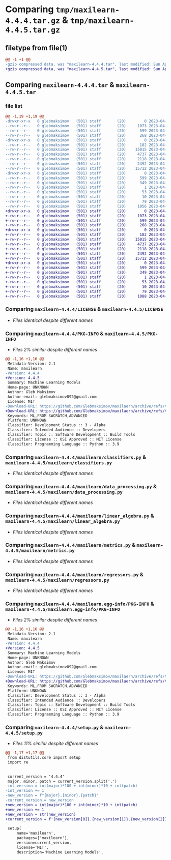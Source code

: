 # Comparing `tmp/maxilearn-4.4.4.tar.gz` & `tmp/maxilearn-4.4.5.tar.gz`

## filetype from file(1)

```diff
@@ -1 +1 @@
-gzip compressed data, was "maxilearn-4.4.4.tar", last modified: Sun Apr 23 10:59:19 2023, max compression
+gzip compressed data, was "maxilearn-4.4.5.tar", last modified: Sun Apr 23 11:09:13 2023, max compression
```

## Comparing `maxilearn-4.4.4.tar` & `maxilearn-4.4.5.tar`

### file list

```diff
@@ -1,19 +1,19 @@
-drwxr-xr-x   0 glebmaksimov   (501) staff       (20)        0 2023-04-23 10:59:19.651188 maxilearn-4.4.4/
--rw-r--r--   0 glebmaksimov   (501) staff       (20)     1073 2023-04-21 13:24:22.000000 maxilearn-4.4.4/LICENSE
--rw-r--r--   0 glebmaksimov   (501) staff       (20)      599 2023-04-23 10:59:19.651299 maxilearn-4.4.4/PKG-INFO
--rw-r--r--   0 glebmaksimov   (501) staff       (20)      268 2023-04-21 15:13:38.000000 maxilearn-4.4.4/README.md
-drwxr-xr-x   0 glebmaksimov   (501) staff       (20)        0 2023-04-23 10:59:19.649893 maxilearn-4.4.4/maxilearn/
--rw-r--r--   0 glebmaksimov   (501) staff       (20)      182 2023-04-22 17:45:39.000000 maxilearn-4.4.4/maxilearn/__init__.py
--rw-r--r--   0 glebmaksimov   (501) staff       (20)    15015 2023-04-22 07:51:57.000000 maxilearn-4.4.4/maxilearn/classifiers.py
--rw-r--r--   0 glebmaksimov   (501) staff       (20)     4737 2023-04-01 13:58:17.000000 maxilearn-4.4.4/maxilearn/data_processing.py
--rw-r--r--   0 glebmaksimov   (501) staff       (20)     2118 2023-04-03 14:34:37.000000 maxilearn-4.4.4/maxilearn/linear_algebra.py
--rw-r--r--   0 glebmaksimov   (501) staff       (20)     2492 2023-04-16 09:06:30.000000 maxilearn-4.4.4/maxilearn/metrics.py
--rw-r--r--   0 glebmaksimov   (501) staff       (20)    15712 2023-04-21 13:58:28.000000 maxilearn-4.4.4/maxilearn/regressors.py
-drwxr-xr-x   0 glebmaksimov   (501) staff       (20)        0 2023-04-23 10:59:19.651017 maxilearn-4.4.4/maxilearn.egg-info/
--rw-r--r--   0 glebmaksimov   (501) staff       (20)      599 2023-04-23 10:59:19.000000 maxilearn-4.4.4/maxilearn.egg-info/PKG-INFO
--rw-r--r--   0 glebmaksimov   (501) staff       (20)      349 2023-04-23 10:59:19.000000 maxilearn-4.4.4/maxilearn.egg-info/SOURCES.txt
--rw-r--r--   0 glebmaksimov   (501) staff       (20)        1 2023-04-23 10:59:19.000000 maxilearn-4.4.4/maxilearn.egg-info/dependency_links.txt
--rw-r--r--   0 glebmaksimov   (501) staff       (20)       53 2023-04-23 10:59:19.000000 maxilearn-4.4.4/maxilearn.egg-info/requires.txt
--rw-r--r--   0 glebmaksimov   (501) staff       (20)       10 2023-04-23 10:59:19.000000 maxilearn-4.4.4/maxilearn.egg-info/top_level.txt
--rw-r--r--   0 glebmaksimov   (501) staff       (20)       79 2023-04-23 10:59:19.651596 maxilearn-4.4.4/setup.cfg
--rw-r--r--   0 glebmaksimov   (501) staff       (20)     1056 2023-04-23 10:58:14.000000 maxilearn-4.4.4/setup.py
+drwxr-xr-x   0 glebmaksimov   (501) staff       (20)        0 2023-04-23 11:09:13.485707 maxilearn-4.4.5/
+-rw-r--r--   0 glebmaksimov   (501) staff       (20)     1073 2023-04-21 13:24:22.000000 maxilearn-4.4.5/LICENSE
+-rw-r--r--   0 glebmaksimov   (501) staff       (20)      599 2023-04-23 11:09:13.485799 maxilearn-4.4.5/PKG-INFO
+-rw-r--r--   0 glebmaksimov   (501) staff       (20)      268 2023-04-21 15:13:38.000000 maxilearn-4.4.5/README.md
+drwxr-xr-x   0 glebmaksimov   (501) staff       (20)        0 2023-04-23 11:09:13.484421 maxilearn-4.4.5/maxilearn/
+-rw-r--r--   0 glebmaksimov   (501) staff       (20)      182 2023-04-22 17:45:39.000000 maxilearn-4.4.5/maxilearn/__init__.py
+-rw-r--r--   0 glebmaksimov   (501) staff       (20)    15015 2023-04-22 07:51:57.000000 maxilearn-4.4.5/maxilearn/classifiers.py
+-rw-r--r--   0 glebmaksimov   (501) staff       (20)     4737 2023-04-01 13:58:17.000000 maxilearn-4.4.5/maxilearn/data_processing.py
+-rw-r--r--   0 glebmaksimov   (501) staff       (20)     2118 2023-04-03 14:34:37.000000 maxilearn-4.4.5/maxilearn/linear_algebra.py
+-rw-r--r--   0 glebmaksimov   (501) staff       (20)     2492 2023-04-16 09:06:30.000000 maxilearn-4.4.5/maxilearn/metrics.py
+-rw-r--r--   0 glebmaksimov   (501) staff       (20)    15712 2023-04-21 13:58:28.000000 maxilearn-4.4.5/maxilearn/regressors.py
+drwxr-xr-x   0 glebmaksimov   (501) staff       (20)        0 2023-04-23 11:09:13.485553 maxilearn-4.4.5/maxilearn.egg-info/
+-rw-r--r--   0 glebmaksimov   (501) staff       (20)      599 2023-04-23 11:09:13.000000 maxilearn-4.4.5/maxilearn.egg-info/PKG-INFO
+-rw-r--r--   0 glebmaksimov   (501) staff       (20)      349 2023-04-23 11:09:13.000000 maxilearn-4.4.5/maxilearn.egg-info/SOURCES.txt
+-rw-r--r--   0 glebmaksimov   (501) staff       (20)        1 2023-04-23 11:09:13.000000 maxilearn-4.4.5/maxilearn.egg-info/dependency_links.txt
+-rw-r--r--   0 glebmaksimov   (501) staff       (20)       53 2023-04-23 11:09:13.000000 maxilearn-4.4.5/maxilearn.egg-info/requires.txt
+-rw-r--r--   0 glebmaksimov   (501) staff       (20)       10 2023-04-23 11:09:13.000000 maxilearn-4.4.5/maxilearn.egg-info/top_level.txt
+-rw-r--r--   0 glebmaksimov   (501) staff       (20)       79 2023-04-23 11:09:13.486097 maxilearn-4.4.5/setup.cfg
+-rw-r--r--   0 glebmaksimov   (501) staff       (20)     1088 2023-04-23 11:09:01.000000 maxilearn-4.4.5/setup.py
```

### Comparing `maxilearn-4.4.4/LICENSE` & `maxilearn-4.4.5/LICENSE`

 * *Files identical despite different names*

### Comparing `maxilearn-4.4.4/PKG-INFO` & `maxilearn-4.4.5/PKG-INFO`

 * *Files 2% similar despite different names*

```diff
@@ -1,16 +1,16 @@
 Metadata-Version: 2.1
 Name: maxilearn
-Version: 4.4.4
+Version: 4.4.5
 Summary: Machine Learning Models
 Home-page: UNKNOWN
 Author: Gleb Maksimov
 Author-email: glebmaksimov092@gmail.com
 License: MIT
-Download-URL: https://github.com/Glebmaksimov/maxilaern/archive/refs/tags/4.4.4.tar.gz
+Download-URL: https://github.com/Glebmaksimov/maxilaern/archive/refs/tags/4.4.5.tar.gz
 Keywords: ML,FROM SWCRATCH,ADVANCED
 Platform: UNKNOWN
 Classifier: Development Status :: 3 - Alpha
 Classifier: Intended Audience :: Developers
 Classifier: Topic :: Software Development :: Build Tools
 Classifier: License :: OSI Approved :: MIT License
 Classifier: Programming Language :: Python :: 3.9
```

### Comparing `maxilearn-4.4.4/maxilearn/classifiers.py` & `maxilearn-4.4.5/maxilearn/classifiers.py`

 * *Files identical despite different names*

### Comparing `maxilearn-4.4.4/maxilearn/data_processing.py` & `maxilearn-4.4.5/maxilearn/data_processing.py`

 * *Files identical despite different names*

### Comparing `maxilearn-4.4.4/maxilearn/linear_algebra.py` & `maxilearn-4.4.5/maxilearn/linear_algebra.py`

 * *Files identical despite different names*

### Comparing `maxilearn-4.4.4/maxilearn/metrics.py` & `maxilearn-4.4.5/maxilearn/metrics.py`

 * *Files identical despite different names*

### Comparing `maxilearn-4.4.4/maxilearn/regressors.py` & `maxilearn-4.4.5/maxilearn/regressors.py`

 * *Files identical despite different names*

### Comparing `maxilearn-4.4.4/maxilearn.egg-info/PKG-INFO` & `maxilearn-4.4.5/maxilearn.egg-info/PKG-INFO`

 * *Files 2% similar despite different names*

```diff
@@ -1,16 +1,16 @@
 Metadata-Version: 2.1
 Name: maxilearn
-Version: 4.4.4
+Version: 4.4.5
 Summary: Machine Learning Models
 Home-page: UNKNOWN
 Author: Gleb Maksimov
 Author-email: glebmaksimov092@gmail.com
 License: MIT
-Download-URL: https://github.com/Glebmaksimov/maxilaern/archive/refs/tags/4.4.4.tar.gz
+Download-URL: https://github.com/Glebmaksimov/maxilaern/archive/refs/tags/4.4.5.tar.gz
 Keywords: ML,FROM SWCRATCH,ADVANCED
 Platform: UNKNOWN
 Classifier: Development Status :: 3 - Alpha
 Classifier: Intended Audience :: Developers
 Classifier: Topic :: Software Development :: Build Tools
 Classifier: License :: OSI Approved :: MIT License
 Classifier: Programming Language :: Python :: 3.9
```

### Comparing `maxilearn-4.4.4/setup.py` & `maxilearn-4.4.5/setup.py`

 * *Files 11% similar despite different names*

```diff
@@ -1,17 +1,17 @@
 from distutils.core import setup
 import re
 
 
 current_version = '4.4.4'
 major, minor, patch = current_version.split('.')
-int_version = int(major)*100 + int(minor)*10 + int(patch)
-int_version += 1
-new_version = f"{major}.{minor}.{patch}"
-current_version = new_version
+new_version = int(major)*100 + int(minor)*10 + int(patch)
+new_version += 1
+new_version = str(new_version)
+current_version = f'{new_version[0]}.{new_version[1]}.{new_version[2]}'
 
 setup(
     name='maxilearn',
     packages=['maxilearn'],
     version=current_version,
     license='MIT',
     description='Machine Learning Models',
```

